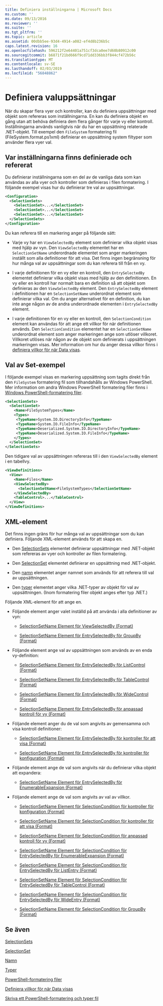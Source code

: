 ```yaml
---
title: Definiera inställningarna | Microsoft Docs
ms.custom: ''
ms.date: 09/13/2016
ms.reviewer: ''
ms.suite: ''
ms.tgt_pltfrm: ''
ms.topic: article
ms.assetid: 00dbb5ee-93d4-4914-a082-ef4d8b236b5c
caps.latest.revision: 16
ms.openlocfilehash: 596212f2e64401a751cf3dca0ee7d60b80912c00
ms.sourcegitcommit: b6871f21bd666f9cd71dd336bb3f844cf472b56c
ms.translationtype: MT
ms.contentlocale: sv-SE
ms.lasthandoff: 02/03/2019
ms.locfileid: "56848862"
---
```

# <a name="defining-selection-sets"></a>Definiera valuppsättningar

När du skapar flera vyer och kontroller, kan du definiera uppsättningar med objekt som refereras som inställningarna. En kan du definiera objekt en gång utan att behöva definiera dem flera gånger för varje vy eller kontroll. Inställningarna används vanligtvis när du har en uppsättning relaterade .NET-objekt. Till exempel den `FileSystem` formatering fil (FileSystem.format.ps1xml) definierar en uppsättning system filtyper som använder flera vyer val.

## <a name="where-selection-sets-are-defined-and-referenced"></a>Var inställningarna finns definierade och refererat

Du definierar inställningarna som en del av de vanliga data som kan användas av alla vyer och kontroller som definieras i filen formatering. I följande exempel visas hur du definierar tre val av uppsättningar.

```xml
<Configuration>
  <SelectionSets>
    <SelectionSet>...</SelectionSet>
    <SelectionSet>...</SelectionSet>
    <SelectionSet>...</SelectionSet>
  </SelectionSets>
</Configuration>
```

Du kan referera till en markering anger på följande sätt:

- Varje vy har en `ViewSelectedBy` element som definierar vilka objekt visas med hjälp av vyn. Den `ViewSelectedBy` elementet har en `SelectionSetName` underordnade elementet som anger markeringen inställt som alla definitioner för att visa. Det finns ingen begränsning för hur många val av uppsättningar som du kan referera till från en vy.

- I varje definitionen för en vy eller en kontroll, den `EntrySelectedBy` elementet definierar vilka objekt visas med hjälp av den definitionen. En vy eller en kontroll har normalt bara en definition så att objekt som definieras av den `ViewSelectedBy` element. Den `EntrySelectedBy` element i definitionen har en `SelectionSetName` underordnat element som definierar vilka val. Om du anger alternativet för en definition, du kan inte ange någon av de andra underordnade elementen i `EntrySelectedBy` element.

- I varje definitionen för en vy eller en kontroll, den `SelectionCondition` element kan användas för att ange ett villkor för när definitionen används. Den `SelectionCondition` elementet har en `SelectionSetName` underordnat element som anger markeringen ange som utlöser villkoret. Villkoret utlöses när någon av de objekt som definierats i uppsättningen markeringen visas. Mer information om hur du anger dessa villkor finns i [definiera villkor för när Data visas](./defining-conditions-for-displaying-data.md).

## <a name="selection-set-example"></a>Val av Set-exempel

I följande exempel visas en markering uppsättning som tagits direkt från den `FileSystem` formatering fil som tillhandahålls av Windows PowerShell. Mer information om andra Windows PowerShell formatering filer finns i [Windows PowerShell-formatering filer](./powershell-formatting-files.md).

```xml
<SelectionSets>
  <SelectionSet>
    <Name>FileSystemTypes</Name>
    <Types>
     <TypeName>System.IO.DirectoryInfo</TypeName>
     <TypeName>System.IO.FileInfo</TypeName>
     <TypeName>Deserialized.System.IO.DirectoryInfo</TypeName>
     <TypeName>Deserialized.System.IO.FileInfo</TypeName>
    </Types>
  </SelectionSet>
</SelectionSets>
```

Den tidigare val av uppsättningen refereras till i den `ViewSelectedBy` element i en tabellvy.

```xml
<ViewDefinitions>
  <View>
    <Name>Files</Name>
    <ViewSelectedBy>
      <SelectionSetName>FileSystemTypes</SelectionSetName>
    </ViewSelectedBy>
    <TableControl>...</TableControl>
  </View>
</ViewDefinitions>

```

## <a name="xml-elements"></a>XML-element

 Det finns ingen gräns för hur många val av uppsättningar som du kan definiera. Följande XML-element används för att skapa en.

- Den [SelectionSets](./selectionsets-element-format.md) elementet definierar uppsättningar med .NET-objekt som refereras av vyer och kontroller av filen formatering.

- Den [SelectionSet](./selectionset-element-format.md) elementet definierar en uppsättning med .NET-objekt.

- Den [namn](./name-element-for-selectionset-format.md) elementet anger namnet som används för att referera till val av uppsättningen.

- Den [typer](./types-element-for-selectionset-format.md) elementet anger vilka .NET-typer av objekt för val av uppsättningen. (Inom formatering filer objekt anges efter typ .NET.)

 Följande XML-element för att ange en.

- Följande element anger valet inställd på att använda i alla definitioner av vyn:

    - [SelectionSetName Element för ViewSelectedBy (Format)](./selectionsetname-element-for-viewselectedby-format.md)

    - [SelectionSetName Element för EntrySelectedBy för GroupBy (Format)](./selectionsetname-element-for-entryselectedby-for-groupby-format.md)

- Följande element ange val av uppsättningen som används av en enda vy-definition:

    - [SelectionSetName Element för EntrySelectedBy för ListControl (Format)](./selectionsetname-element-for-entryselectedby-for-listcontrol-format.md)

    - [SelectionSetName Element för EntrySelectedBy för TableControl (Format)](./selectionsetname-element-for-entryselectedby-for-tablecontrol-format.md)

    - [SelectionSetName Element för EntrySelectedBy för WideControl (Format)](./selectionsetname-element-for-entryselectedby-for-widecontrol-format.md)

    - [SelectionSetName Element för EntrySelectedBy för anpassad kontroll för vy (Format)](./selectionsetname-element-for-entryselectedby-for-customcontrol-for-view-format.md)

- Följande element anger du de val som angivits av gemensamma och visa kontroll definitioner:

    - [SelectionSetName Element för EntrySelectedBy för kontroller för att visa (Format)](./selectionsetname-element-for-entryselectedby-for-controls-for-view-format.md)

    - [SelectionSetName Element för EntrySelectedBy för kontroller för konfiguration (Format)](./selectionsetname-element-for-entryselectedby-for-controls-for-configuration-format.md)

- Följande element ange de val som angivits när du definierar vilka objekt att expandera:

    - [SelectionSetName Element för EntrySelectedBy för EnumerableExpansion (Format)](./selectionsetname-element-for-entryselectedby-for-enumerableexpansion-format.md)

- Följande element ange de val som angivits av val av villkor.

    - [SelectionSetName Element för SelectionCondition för kontroller för konfiguration (Format)](./selectionsetname-element-for-selectioncondition-for-controls-for-configuration-format.md)

    - [SelectionSetName Element för SelectionCondition för kontroller för att visa (Format)](./selectionsetname-element-for-selectioncondition-for-controls-for-view-format.md)

    - [SelectionSetName Element för SelectionCondition för anpassad kontroll för vy (Format)](./selectionsetname-element-for-selectioncondition-for-customcontrol-for-view-format.md)

    - [SelectionSetName Element för SelectionCondition för EntrySelectedBy för EnumerableExpansion (Format)](./selectionsetname-element-for-selectioncondition-for-entryselectedby-for-enumerableexpansion-format.md)

    - [SelectionSetName Element för SelectionCondition för EntrySelectedBy för ListEntry (Format)](./selectionsetname-element-for-selectioncondition-for-entryselectedby-for-listentry-format.md)

    - [SelectionSetName Element för SelectionCondition för EntrySelectedBy för TableControl (Format)](./selectionsetname-element-for-selectioncondition-for-entryselectedby-for-tablecontrol-format.md)

    - [SelectionSetName Element för SelectionCondition för EntrySelectedBy för WideEntry (Format)](./selectionsetname-element-for-selectioncondition-for-entryselectedby-for-wideentry-format.md)

    - [SelectionSetName Element för SelectionCondition för GroupBy (Format)](./selectionsetname-element-for-selectioncondition-for-groupby-format.md)

## <a name="see-also"></a>Se även

[SelectionSets](./selectionsets-element-format.md)

[SelectionSet](./selectionset-element-format.md)

[Namn](./name-element-for-selectionset-format.md)

[Typer](./types-element-for-selectionset-format.md)

[PowerShell-formatering filer](./powershell-formatting-files.md)

[Definiera villkor för när Data visas](./defining-conditions-for-displaying-data.md)

[Skriva ett PowerShell-formatering och typer fil](./writing-a-powershell-formatting-file.md)
